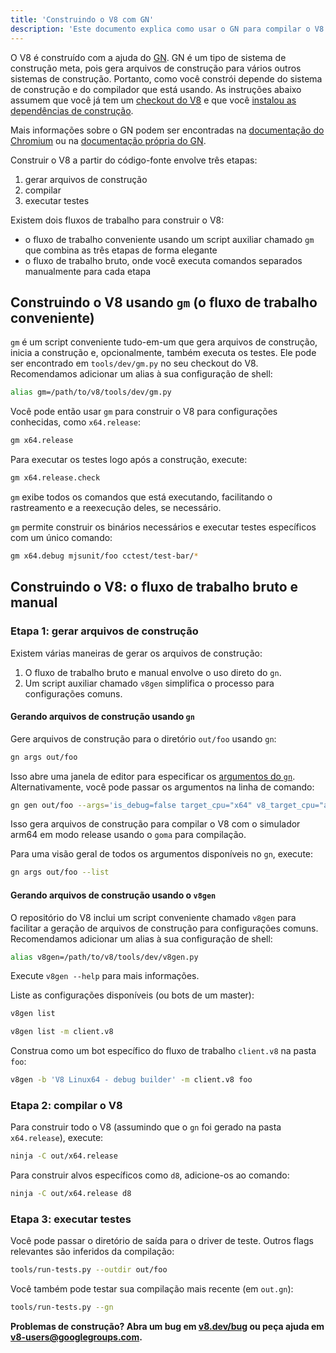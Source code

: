 ```yaml
---
title: 'Construindo o V8 com GN'
description: 'Este documento explica como usar o GN para compilar o V8.'
---
```

O V8 é construído com a ajuda do [GN](https://gn.googlesource.com/gn/+/master/docs/). GN é um tipo de sistema de construção meta, pois gera arquivos de construção para vários outros sistemas de construção. Portanto, como você constrói depende do sistema de construção e do compilador que está usando.
As instruções abaixo assumem que você já tem um [checkout do V8](/docs/source-code) e que você [instalou as dependências de construção](/docs/build).

Mais informações sobre o GN podem ser encontradas na [documentação do Chromium](https://www.chromium.org/developers/gn-build-configuration) ou na [documentação própria do GN](https://gn.googlesource.com/gn/+/master/docs/).

Construir o V8 a partir do código-fonte envolve três etapas:

1. gerar arquivos de construção
2. compilar
3. executar testes

Existem dois fluxos de trabalho para construir o V8:

- o fluxo de trabalho conveniente usando um script auxiliar chamado `gm` que combina as três etapas de forma elegante
- o fluxo de trabalho bruto, onde você executa comandos separados manualmente para cada etapa

## Construindo o V8 usando `gm` (o fluxo de trabalho conveniente)

`gm` é um script conveniente tudo-em-um que gera arquivos de construção, inicia a construção e, opcionalmente, também executa os testes. Ele pode ser encontrado em `tools/dev/gm.py` no seu checkout do V8. Recomendamos adicionar um alias à sua configuração de shell:

```bash
alias gm=/path/to/v8/tools/dev/gm.py
```

Você pode então usar `gm` para construir o V8 para configurações conhecidas, como `x64.release`:

```bash
gm x64.release
```

Para executar os testes logo após a construção, execute:

```bash
gm x64.release.check
```

`gm` exibe todos os comandos que está executando, facilitando o rastreamento e a reexecução deles, se necessário.

`gm` permite construir os binários necessários e executar testes específicos com um único comando:

```bash
gm x64.debug mjsunit/foo cctest/test-bar/*
```

## Construindo o V8: o fluxo de trabalho bruto e manual

### Etapa 1: gerar arquivos de construção

Existem várias maneiras de gerar os arquivos de construção:

1. O fluxo de trabalho bruto e manual envolve o uso direto do `gn`.
2. Um script auxiliar chamado `v8gen` simplifica o processo para configurações comuns.

#### Gerando arquivos de construção usando `gn`

Gere arquivos de construção para o diretório `out/foo` usando `gn`:

```bash
gn args out/foo
```

Isso abre uma janela de editor para especificar os [argumentos do `gn`](https://gn.googlesource.com/gn/+/master/docs/reference.md). Alternativamente, você pode passar os argumentos na linha de comando:

```bash
gn gen out/foo --args='is_debug=false target_cpu="x64" v8_target_cpu="arm64" use_goma=true'
```

Isso gera arquivos de construção para compilar o V8 com o simulador arm64 em modo release usando o `goma` para compilação.

Para uma visão geral de todos os argumentos disponíveis no `gn`, execute:

```bash
gn args out/foo --list
```

#### Gerando arquivos de construção usando o `v8gen`

O repositório do V8 inclui um script conveniente chamado `v8gen` para facilitar a geração de arquivos de construção para configurações comuns. Recomendamos adicionar um alias à sua configuração de shell:

```bash
alias v8gen=/path/to/v8/tools/dev/v8gen.py
```

Execute `v8gen --help` para mais informações.

Liste as configurações disponíveis (ou bots de um master):

```bash
v8gen list
```

```bash
v8gen list -m client.v8
```

Construa como um bot específico do fluxo de trabalho `client.v8` na pasta `foo`:

```bash
v8gen -b 'V8 Linux64 - debug builder' -m client.v8 foo
```

### Etapa 2: compilar o V8

Para construir todo o V8 (assumindo que o `gn` foi gerado na pasta `x64.release`), execute:

```bash
ninja -C out/x64.release
```

Para construir alvos específicos como `d8`, adicione-os ao comando:

```bash
ninja -C out/x64.release d8
```

### Etapa 3: executar testes

Você pode passar o diretório de saída para o driver de teste. Outros flags relevantes são inferidos da compilação:

```bash
tools/run-tests.py --outdir out/foo
```

Você também pode testar sua compilação mais recente (em `out.gn`):

```bash
tools/run-tests.py --gn
```

**Problemas de construção? Abra um bug em [v8.dev/bug](https://v8.dev/bug) ou peça ajuda em v8-users@googlegroups.com.**
